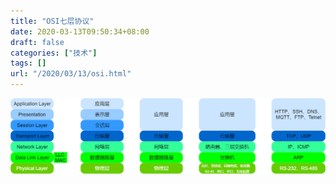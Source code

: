 ```yaml
---
title: "OSI七层协议"
date: 2020-03-13T09:50:34+08:00
draft: false
categories: ["技术"]
tags: []
url: "/2020/03/13/osi.html"
---
```


![](/images/OSI七层协议.png)

